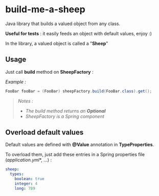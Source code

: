 # build-me-a-sheep



Java library that builds a valued object from any class.

**Useful for tests** : it easily feeds an object with default values, enjoy :)

In the library, a valued object is called a "**Sheep**"



## Usage

Just call **build** method on **SheepFactory** :

*Example :*

```java
FooBar fooBar = (FooBar) sheepFactory.build(FooBar.class).get();
```

> *Notes :*
>
> - *The build method returns an **Optional***
> - *SheepFactory is a Spring component*



## Overload default values

Default values are defined with **@Value** annotation in **TypeProperties**.

To overload them, just add these entries in a Spring properties file (**application*.yml**, ...) :

```yml
sheep:
  types:
    boolean: true
    integer: 4
    long: 789
```


